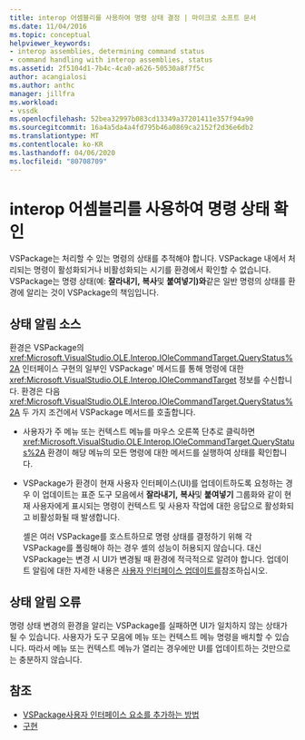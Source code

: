 ```yaml
---
title: interop 어셈블리를 사용하여 명령 상태 결정 | 마이크로 소프트 문서
ms.date: 11/04/2016
ms.topic: conceptual
helpviewer_keywords:
- interop assemblies, determining command status
- command handling with interop assemblies, status
ms.assetid: 2f5104d1-7b4c-4ca0-a626-50530a8f7f5c
author: acangialosi
ms.author: anthc
manager: jillfra
ms.workload:
- vssdk
ms.openlocfilehash: 52bea32997b083cd13349a37201411e357f94a90
ms.sourcegitcommit: 16a4a5da4a4fd795b46a0869ca2152f2d36e6db2
ms.translationtype: MT
ms.contentlocale: ko-KR
ms.lasthandoff: 04/06/2020
ms.locfileid: "80708709"
---
```

# <a name="determine-command-status-by-using-interop-assemblies"></a>interop 어셈블리를 사용하여 명령 상태 확인
VSPackage는 처리할 수 있는 명령의 상태를 추적해야 합니다. VSPackage 내에서 처리되는 명령이 활성화되거나 비활성화되는 시기를 환경에서 확인할 수 없습니다. VSPackage는 명령 상태(예: **잘라내기,** **복사**및 **붙여넣기)와**같은 일반 명령의 상태를 환경에 알리는 것이 VSPackage의 책임입니다.

## <a name="status-notification-sources"></a>상태 알림 소스
 환경은 VSPackage의 <xref:Microsoft.VisualStudio.OLE.Interop.IOleCommandTarget.QueryStatus%2A> 인터페이스 구현의 일부인 VSPackage' 메서드를 통해 명령에 대한 <xref:Microsoft.VisualStudio.OLE.Interop.IOleCommandTarget> 정보를 수신합니다. 환경은 다음 <xref:Microsoft.VisualStudio.OLE.Interop.IOleCommandTarget.QueryStatus%2A> 두 가지 조건에서 VSPackage 메서드를 호출합니다.

- 사용자가 주 메뉴 또는 컨텍스트 메뉴를 마우스 오른쪽 단추로 클릭하면 <xref:Microsoft.VisualStudio.OLE.Interop.IOleCommandTarget.QueryStatus%2A> 환경이 해당 메뉴의 모든 명령에 대한 메서드를 실행하여 상태를 확인합니다.

- VSPackage가 환경이 현재 사용자 인터페이스(UI)를 업데이트하도록 요청하는 경우 이 업데이트는 표준 도구 모음에서 **잘라내기,** **복사**및 **붙여넣기** 그룹화와 같이 현재 사용자에게 표시되는 명령이 컨텍스트 및 사용자 작업에 대한 응답으로 활성화되고 비활성화될 때 발생합니다.

  셸은 여러 VSPackage를 호스트하므로 명령 상태를 결정하기 위해 각 VSPackage를 폴링해야 하는 경우 셸의 성능이 허용되지 않습니다. 대신 VSPackage는 변경 시 UI가 변경될 때 환경에 적극적으로 알려야 합니다. 업데이트 알림에 대한 자세한 내용은 [사용자 인터페이스 업데이트를](../../extensibility/updating-the-user-interface.md)참조하십시오.

## <a name="status-notification-failure"></a>상태 알림 오류
 명령 상태 변경의 환경을 알리는 VSPackage를 실패하면 UI가 일치하지 않는 상태가 될 수 있습니다. 사용자가 도구 모음에 메뉴 또는 컨텍스트 메뉴 명령을 배치할 수 있습니다. 따라서 메뉴 또는 컨텍스트 메뉴가 열리는 경우에만 UI를 업데이트하는 것만으로는 충분하지 않습니다.

## <a name="see-also"></a>참조
- [VSPackage사용자 인터페이스 요소를 추가하는 방법](../../extensibility/internals/how-vspackages-add-user-interface-elements.md)
- [구현](../../extensibility/internals/command-implementation.md)
